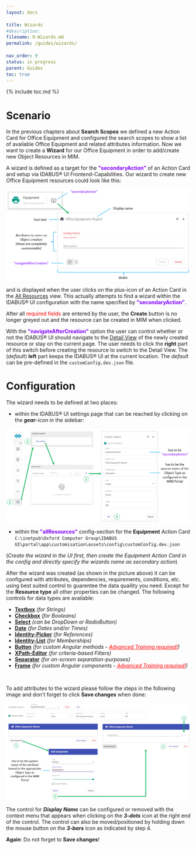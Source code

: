 ```yaml
---
layout: docs

title: Wizards
#description:
filename: 9-Wizards.md
permalink: /guides/wizards/

nav_order: 9
status: in progress
parent: Guides
toc: true
---
```


{% include toc.md %}


# Scenario

In the previous chapters about **Search Scopes** we defined a new Action Card for Office Equipment and configured the search scopes to show a list of available Office Equipment and related attributes information. Now we want to create a **Wizard** for our Office Equipment in order to add/create new Object Resources in MIM.

A wizard is defined as a target for the <span style="color: #8000FC">**"secondaryAction"**</span> of an Action Card and setup via IDABUS® UI Frontend-Capabilities. Our wizard to create new Office Equipment resources could look like this:

![image.png](/img/image-1ccccd36-7c00-4b5e-b372-ecbd90e7fdad.png)

and is displayed when the user clicks on the plus-icon of an Action Card in the [All Resources](/IDABUS-Identity-Solution/How-To/Tutorials/5-All-Resources) view. This actually attempts to find a wizard within the IDABUS® UI configuration with the name specified by <span style="color: #8000FC">**"secondaryAction"**</span>.

After all <span style="color: red;">required fields</span> are entered by the user, the **Create** button is no longer greyed out and the resource can be created in MIM when clicked.

With the <span style="color: #8000FC">**"navigateAfterCreation"**</span> option the user can control whether or not the IDABUS® UI should navigate to the [Detail View](/IDABUS-Identity-Solution/How-To/Tutorials/10-Detail-Views) of the newly created resource or stay on the current page. The user needs to click the **right** part of this switch before creating the resource to switch to the Detail View. The (_default_) **left** part keeps the IDABUS® UI at the current location. The _default_ can be pre-defined in the `customConfig.dev.json` file.

# Configuration

The wizard needs to be defined at two places:
- within the IDABUS® UI settings page that can be reached by clicking on the _**gear**_-icon in the sidebar:

![image.png](/img/image-9d4c25fa-c966-40aa-b162-86a25a252390.png)

- within the <span style="color: #8000FC">**"allResources"**</span> config-section for the **Equipment** Action Card  <br>`C:\inetpub\Oxford Computer Group\IDABUS UI\portal\app\customisation\assets\config\customConfig.dev.json`

(_Create the wizard in the UI first, then create the Equipment Action Card in the config and directly specify the wizards name as secondary action_)

After the wizard was created (as shown in the picture above) it can be configured with attributes, dependencies, requirements, conditions, etc. using best suited control to guarentee the data quaility you need. Except for the **Resource type** all other properties can be changed. The following controls for data types are available:

- [**Textbox**](/IDABUS-Identity-Solution/Documentation/Sets-based-UI-Settings/Editors/Text-Editor) _(for Strings)_
- [**Checkbox**](/IDABUS-Identity-Solution/Documentation/Sets-based-UI-Settings/Editors/Boolean-Editor) _(for Booleans)_
- [**Select**](/IDABUS-Identity-Solution/Documentation/Sets-based-UI-Settings/Editors/Select-Editor) _(can be DropDown or RadioButton)_
- [**Date**](/IDABUS-Identity-Solution/Documentation/Sets-based-UI-Settings/Editors/Date-Editor) _(for Dates and/or Times)_
- [**Identity-Picker**](/IDABUS-Identity-Solution/Documentation/Sets-based-UI-Settings/Editors/Identity-Editor) _(for References)_
- [**Identity-List**](/IDABUS-Identity-Solution/Documentation/Sets-based-UI-Settings/Editors/Identities-Editor) _(for Memberships)_
- [**Button**](/IDABUS-Identity-Solution/Documentation/Sets-based-UI-Settings/Editors/Button-Editor) _(for custom Angular methods - [<span style="color: red;"><u>Advanced Training required!</u></span>](https://ocg.de/Trainings))_
- [**XPath-Editor**](/IDABUS-Identity-Solution/Documentation/Sets-based-UI-Settings/Editors/XPath-Editor) _(for criteria-based Filters)_
- [**Separator**](/IDABUS-Identity-Solution/Documentation/Sets-based-UI-Settings/Editors/Separator-Editor) _(for on-screen separation-purposes)_
- [**Frame**](/IDABUS-Identity-Solution/Documentation/Sets-based-UI-Settings/Editors/Frame-Editor) _(for custom Angular components - [<span style="color: red;"><u>Advanced Training required!</u></span>](https://ocg.de/Trainings))_
<br>

To add attributes to the wizard please follow the steps in the following image and don't forget to click **Save changes** when done:

![image.png](/img/image-abb1c1f1-3766-4b6a-8830-47259056a5e2.png)

The control for _**Display Name**_ can be configured or removed with the context menu that appears when clicking on the _**3-dots**_ icon at the right end of the control. The control can also be moved/positioned by holding down the mouse button on the _**3-bars**_ icon as indicated by step 4.

**Again**: Do not forget to **Save changes**!

